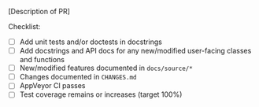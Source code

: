 [Description of PR]

Checklist:

* [ ] Add unit tests and/or doctests in docstrings
* [ ] Add docstrings and API docs for any new/modified user-facing classes and functions
* [ ] New/modified features documented in `docs/source/*`
* [ ] Changes documented in `CHANGES.md`
* [ ] AppVeyor CI passes
* [ ] Test coverage remains or increases (target 100%)
